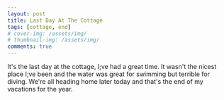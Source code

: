 ```yaml
---
layout: post
title: Last Day At The Cottage
tags: [cottage, end]
# cover-img: /assets/img/
# thumbnail-img: /assets/img/
comments: true
---
```

It's the last day at the cottage, I;ve had a great time. It wasn't the nicest place I;ve been and the water was great for swimming but terrible for diving. We're all heading home later today and that's the end of my vacations for the year.
